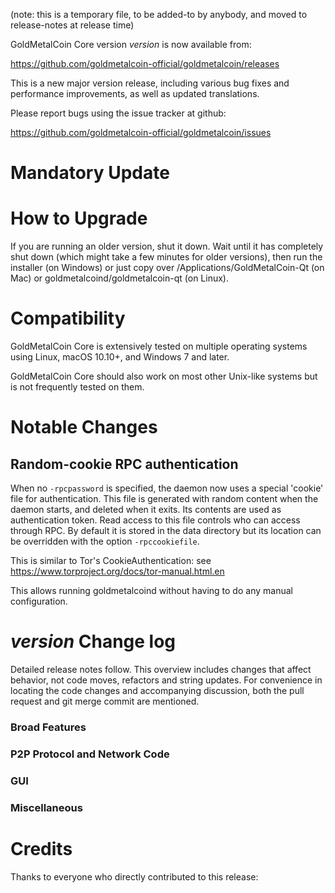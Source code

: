 (note: this is a temporary file, to be added-to by anybody, and moved to release-notes at release time)

GoldMetalCoin Core version *version* is now available from:

  <https://github.com/goldmetalcoin-official/goldmetalcoin/releases>

This is a new major version release, including various bug fixes and
performance improvements, as well as updated translations.

Please report bugs using the issue tracker at github:

  <https://github.com/goldmetalcoin-official/goldmetalcoin/issues>

Mandatory Update
==============


How to Upgrade
==============

If you are running an older version, shut it down. Wait until it has completely shut down (which might take a few minutes for older versions), then run the installer (on Windows) or just copy over /Applications/GoldMetalCoin-Qt (on Mac) or goldmetalcoind/goldmetalcoin-qt (on Linux).

Compatibility
==============

GoldMetalCoin Core is extensively tested on multiple operating systems using
Linux, macOS 10.10+, and Windows 7 and later.

GoldMetalCoin Core should also work on most other Unix-like systems but is not
frequently tested on them.

Notable Changes
===============

Random-cookie RPC authentication
---------------------------------

When no `-rpcpassword` is specified, the daemon now uses a special 'cookie'
file for authentication. This file is generated with random content when the
daemon starts, and deleted when it exits. Its contents are used as
authentication token. Read access to this file controls who can access through
RPC. By default it is stored in the data directory but its location can be
overridden with the option `-rpccookiefile`.

This is similar to Tor's CookieAuthentication: see
https://www.torproject.org/docs/tor-manual.html.en

This allows running goldmetalcoind without having to do any manual configuration.


*version* Change log
=================

Detailed release notes follow. This overview includes changes that affect
behavior, not code moves, refactors and string updates. For convenience in locating
the code changes and accompanying discussion, both the pull request and
git merge commit are mentioned.

### Broad Features
### P2P Protocol and Network Code
### GUI
### Miscellaneous

Credits
=======

Thanks to everyone who directly contributed to this release:

